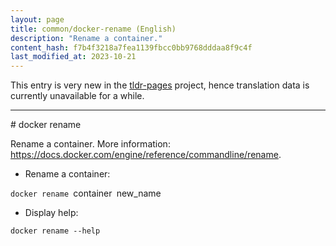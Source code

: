 ```yaml
---
layout: page
title: common/docker-rename (English)
description: "Rename a container."
content_hash: f7b4f3218a7fea1139fbcc0bb9768dddaa8f9c4f
last_modified_at: 2023-10-21
---
```


This entry is very new in the [tldr-pages](https://github.com/tldr-pages/tldr) project, hence translation data is currently unavailable for a while.

<hr># docker rename

Rename a container.
More information: <https://docs.docker.com/engine/reference/commandline/rename>.

- Rename a container:

`docker rename `<span class="tldr-var badge badge-pill bg-dark-lm bg-white-dm text-white-lm text-dark-dm font-weight-bold">container</span>` `<span class="tldr-var badge badge-pill bg-dark-lm bg-white-dm text-white-lm text-dark-dm font-weight-bold">new_name</span>

- Display help:

`docker rename --help`
